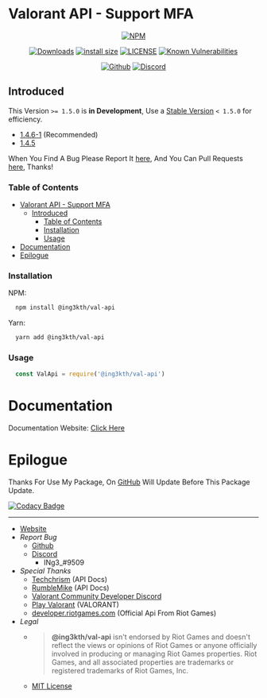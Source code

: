 # Valorant API - Support MFA

<!-- Main -->
<div align="center">

  [![NPM](https://nodei.co/npm/@ing3kth/val-api.png)](https://www.npmjs.com/package/@ing3kth/val-api)

   [![Downloads](https://badgen.net/npm/dt/@ing3kth/val-api?icon=npm)](https://www.npmjs.com/package/@ing3kth/val-api)
   [![install size](https://packagephobia.com/badge?p=@ing3kth/val-api)](https://packagephobia.com/result?p=@ing3kth/val-api)
   [![LICENSE](https://badgen.net/badge/license/MIT/blue)](https://github.com/KTNG-3/val-api/blob/main/LICENSE)
   [![Known Vulnerabilities](https://snyk.io/test/npm/@ing3kth/val-api/badge.svg)](https://snyk.io/test/npm/@ing3kth/val-api)

   [![Github](https://badgen.net/badge/icon/github?icon=github&label)](https://github.com/KTNG-3/val-api)
   [![Discord](https://badgen.net/badge/icon/discord?icon=discord&label)](https://discord.gg/pbyWbUYjyt)

</div>

## Introduced

This Version `>= 1.5.0` is **in Development**, Use a [Stable Version](https://www.npmjs.com/package/@ing3kth/val-api/v/1.4.6-1) `< 1.5.0` for efficiency.

- [1.4.6-1](https://www.npmjs.com/package/@ing3kth/val-api/v/1.4.6-1) (Recommended)
- [1.4.5](https://www.npmjs.com/package/@ing3kth/val-api/v/1.4.5)

When You Find A Bug Please Report It [here](https://github.com/KTNG-3/val-api/issues), And You Can Pull Requests [here](https://github.com/KTNG-3/val-api/pulls), Thanks!

### Table of Contents

- [Valorant API - Support MFA](#valorant-api---support-mfa)
  - [Introduced](#introduced)
    - [Table of Contents](#table-of-contents)
    - [Installation](#installation)
    - [Usage](#usage)
- [Documentation](#documentation)
- [Epilogue](#epilogue)

### Installation

NPM:

```bash
  npm install @ing3kth/val-api
```

Yarn:

```bash
  yarn add @ing3kth/val-api
```

### Usage

```javascript
  const ValApi = require('@ing3kth/val-api')
```

# Documentation

Documentation Website: [Click Here](https://ktng-3.github.io/val-api/docs.html)

# Epilogue

Thanks For Use My Package,
On [GitHub](https://github.com/KTNG-3/val-api) Will Update Before This Package Update.

[![Codacy Badge](https://app.codacy.com/project/badge/Grade/b3bd20059ade46e78a605bf6a0b1f1e1)](https://www.codacy.com/gh/KTNG-3/val-api/dashboard?utm_source=github.com&amp;utm_medium=referral&amp;utm_content=KTNG-3/val-api&amp;utm_campaign=Badge_Grade)

***

- [Website](https://ingkth.wordpress.com/)
- *Report Bug*
  - [Github](https://github.com/KTNG-3/val-api/issues)
  - [Discord](https://discord.gg/pbyWbUYjyt)
    - INg3_#9509
- *Special Thanks*
  - [Techchrism](https://github.com/techchrism/valorant-api-docs) (API Docs)
  - [RumbleMike](https://github.com/RumbleMike/ValorantClientAPI) (API Docs)
  - [Valorant Community Developer Discord](https://discord.gg/sCgvpXJfEE)
  - [Play Valorant](https://playvalorant.com/) (VALORANT)
  - [developer.riotgames.com](https://developer.riotgames.com/) (Official Api From Riot Games)
- *Legal*
  - >**@ing3kth/val-api** isn't endorsed by Riot Games and doesn't reflect the views or opinions of Riot Games or anyone officially involved in producing or managing Riot Games properties. Riot Games, and all associated properties are trademarks or registered trademarks of Riot Games, Inc.
  - [MIT License](https://github.com/KTNG-3/val-api/blob/main/LICENSE)